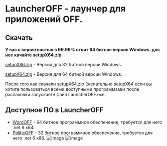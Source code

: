 # LauncherOFF - лаунчер для приложений OFF.
## Скачать
**У вас с вероятностью в 99.99% стоит 64 битная версия Windows. для нее качайте [setupX64.zip](https://github.com/Camyil-89/LauncherOFF-Publish/files/12307299/setupX64.zip)**

[setupX86.zip](https://github.com/Camyil-89/LauncherOFF-Publish/files/12307300/setupX86.zip) - Версия для 32 битной версии Windows.

[setupX64.zip](https://github.com/Camyil-89/LauncherOFF-Publish/files/12307299/setupX64.zip) - Версия для 64 битной версии Windows.

После того как скачали [setupX64.zip](https://github.com/Camyil-89/LauncherOFF-Publish/files/12307299/setupX64.zip) (желательно setupX64 если вы хотите пользоваться всеми доступными программами) после распаковки запускаете файл LauncherOFF.exe.

## Доступное ПО в LauncherOFF
- [WordOFF](https://github.com/Camyil-89/WordOFF-Publish) - 64 битное программное обеспечение, требуется для него .net 6 x64.
- [PoliticOFF](https://github.com/Camyil-89/PoliticOFF-Publish) - 32 битное программное обеспечение, требуется для него .net 6 x86.
![image](https://github.com/Camyil-89/LauncherOFF-Publish/assets/76705837/f2cf8ece-5f6e-4b4f-98aa-adef0f8f34bb)
![image](https://github.com/Camyil-89/LauncherOFF-Publish/assets/76705837/d4cb13c3-3331-4988-9089-f5cf73ff2654)


